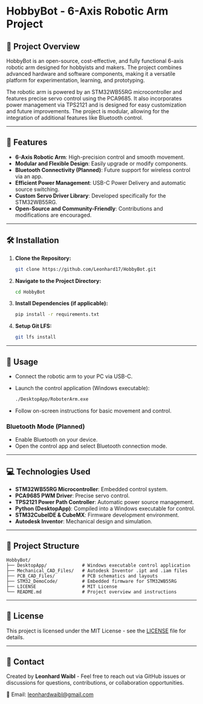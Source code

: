 # HobbyBot - 6-Axis Robotic Arm Project

## 🚀 Project Overview

HobbyBot is an open-source, cost-effective, and fully functional 6-axis robotic arm designed for hobbyists and makers. The project combines advanced hardware and software components, making it a versatile platform for experimentation, learning, and prototyping.

The robotic arm is powered by an STM32WB55RG microcontroller and features precise servo control using the PCA9685. It also incorporates power management via TPS2121 and is designed for easy customization and future improvements. The project is modular, allowing for the integration of additional features like Bluetooth control.

---

## 🌟 Features

* **6-Axis Robotic Arm**: High-precision control and smooth movement.
* **Modular and Flexible Design**: Easily upgrade or modify components.
* **Bluetooth Connectivity (Planned)**: Future support for wireless control via an app.
* **Efficient Power Management**: USB-C Power Delivery and automatic source switching.
* **Custom Servo Driver Library**: Developed specifically for the STM32WB55RG.
* **Open-Source and Community-Friendly**: Contributions and modifications are encouraged.

---

## 🛠️ Installation

1. **Clone the Repository:**

   ```bash
   git clone https://github.com/Leonhard17/HobbyBot.git
   ```
2. **Navigate to the Project Directory:**

   ```bash
   cd HobbyBot
   ```
3. **Install Dependencies (if applicable):**

   ```bash
   pip install -r requirements.txt
   ```
4. **Setup Git LFS:**

   ```bash
   git lfs install
   ```

---

## 🚦 Usage

* Connect the robotic arm to your PC via USB-C.
* Launch the control application (Windows executable):

  ```bash
  ./DesktopApp/RoboterArm.exe
  ```
* Follow on-screen instructions for basic movement and control.

### Bluetooth Mode (Planned)

* Enable Bluetooth on your device.
* Open the control app and select Bluetooth connection mode.

---

## 💻 Technologies Used

* **STM32WB55RG Microcontroller**: Embedded control system.
* **PCA9685 PWM Driver**: Precise servo control.
* **TPS2121 Power Path Controller**: Automatic power source management.
* **Python (DesktopApp)**: Compiled into a Windows executable for control.
* **STM32CubeIDE & CubeMX**: Firmware development environment.
* **Autodesk Inventor**: Mechanical design and simulation.

---

## 📂 Project Structure

```
HobbyBot/
├── DesktopApp/             # Windows executable control application
├── Mechanical_CAD_Files/   # Autodesk Inventor .ipt and .iam files
├── PCB_CAD_Files/          # PCB schematics and layouts
├── STM32_DemoCode/         # Embedded firmware for STM32WB55RG
├── LICENSE                 # MIT License
└── README.md               # Project overview and instructions
```

---

## 📜 License

This project is licensed under the MIT License - see the [LICENSE](LICENSE) file for details.

---

## 📧 Contact

Created by **Leonhard Waibl** - Feel free to reach out via GitHub issues or discussions for questions, contributions, or collaboration opportunities.

📧 Email: [leonhardwaibl@gmail.com](mailto:leonhardwaibl@gmail.com)
